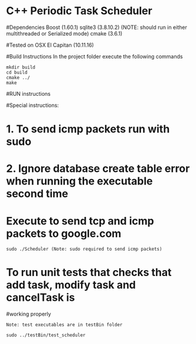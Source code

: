 # C++ Periodic Task Scheduler

#Dependencies
Boost (1.60.1)
sqlite3 (3.8.10.2) (NOTE: should run in either multithreaded or Serialized mode)
cmake (3.6.1)

#Tested on
    OSX El Capitan (10.11.16)

#Build Instructions
In the project folder execute the following commands

    mkdir build
    cd build
    cmake ../
    make

#RUN instructions

#Special instructions:
# 1. To send icmp packets run with sudo
# 2. Ignore database create table error when running the executable second time

# Execute to send tcp and icmp packets to google.com

    sudo ./Scheduler (Note: sudo required to send icmp packets)


# To run unit tests that checks that add task, modify task and cancelTask is
#working properly

    Note: test executables are in testBin folder

    sudo ../testBin/test_scheduler
